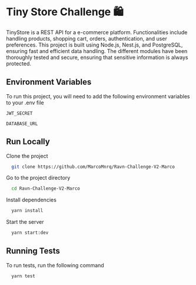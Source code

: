 # Tiny Store Challenge 🛍️

TinyStore is a REST API for a e-commerce platform. Functionalities include handling products, shopping cart, orders, authentication, and user preferences. This project is built using Node.js, Nest.js, and PostgreSQL, ensuring fast and efficient data handling. The different modules have been thoroughly tested and secure, ensuring that sensitive information is always protected.

## Environment Variables

To run this project, you will need to add the following environment variables to your .env file

`JWT_SECRET`

`DATABASE_URL`

## Run Locally

Clone the project

```bash
  git clone https://github.com/MarcoMnrq/Ravn-Challenge-V2-Marco
```

Go to the project directory

```bash
  cd Ravn-Challenge-V2-Marco
```

Install dependencies

```bash
  yarn install
```

Start the server

```bash
  yarn start:dev
```

## Running Tests

To run tests, run the following command

```bash
  yarn test
```
